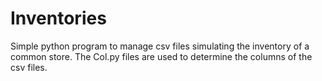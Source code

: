 # Inventories

Simple python program to manage csv files simulating the inventory of a common store. The Col.py files are used to determine the columns of the csv files.
